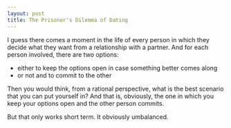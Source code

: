 ```yaml
---
layout: post
title: The Prisoner's Dilemma of Dating
---
```


I guess there comes a moment in the life of every person in which they decide what they want from a relationship with a partner. And for each person involved, there are two options:
- either to keep the options open in case something better comes along
- or not and to commit to the other

Then you would think, from a rational perspective, what is the best scenario that you can put yourself in? And that is, obviously, the one in which you keep your options open and the other person commits.

But that only works short term. It obviously umbalanced.